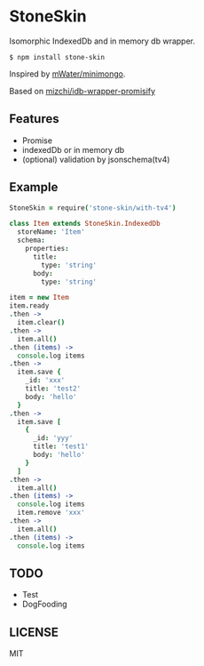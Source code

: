 # StoneSkin

Isomorphic IndexedDb and in memory db wrapper.

```
$ npm install stone-skin
```

Inspired by [mWater/minimongo](https://github.com/mWater/minimongo "mWater/minimongo").

Based on [mizchi/idb-wrapper-promisify](https://github.com/mizchi/idb-wrapper-promisify "mizchi/idb-wrapper-promisify")

## Features

- Promise
- indexedDb or in memory db
- (optional) validation by jsonschema(tv4)

## Example

```coffee
StoneSkin = require('stone-skin/with-tv4')

class Item extends StoneSkin.IndexedDb
  storeName: 'Item'
  schema:
    properties:
      title:
        type: 'string'
      body:
        type: 'string'

item = new Item
item.ready
.then ->
  item.clear()
.then ->
  item.all()
.then (items) ->
  console.log items
.then ->
  item.save {
    _id: 'xxx'
    title: 'test2'
    body: 'hello'
  }
.then ->
  item.save [
    {
      _id: 'yyy'
      title: 'test1'
      body: 'hello'
    }
  ]
.then ->
  item.all()
.then (items) ->
  console.log items
  item.remove 'xxx'
.then ->
  item.all()
.then (items) ->
  console.log items
```

## TODO

- Test
- DogFooding

## LICENSE

MIT
